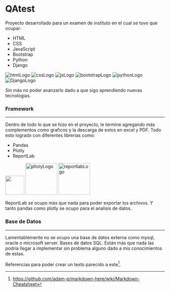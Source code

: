 # QAtest

Proyecto desarrollado para un examen de instituto en el cual se tuvo que ocupar:

- HTML
- CSS
- JavaScript
- Bootstrap
- Python
- Django

![htmlLogo](https://img.icons8.com/?size=100&id=20909&format=png&color=000000) ![cssLogo](https://img.icons8.com/?size=100&id=21278&format=png&color=000000) ![jsLogo](https://img.icons8.com/?size=100&id=108784&format=png&color=000000) ![bootstrapLogo](https://img.icons8.com/?size=100&id=84710&format=png&color=000000) ![pythonLogo](https://img.icons8.com/?size=100&id=13441&format=png&color=000000) ![DjangoLogo](https://img.icons8.com/?size=100&id=baihjTL3IBX9&format=png&color=000000)

Sin más no poder avanzarlo dado a que sigo aprendiendo nuevas tecnologias.

### Framework

---

Dentro de todo lo que se hizo en el proyecto, le termine agregando más complementos como graficos y la descarga de estos en excel y PDF. Todo esto logrado con diferentes librerias como:

- Pandas
- Plotly
- ReportLab

<img src="https://img.icons8.com/?size=100&id=xSkewUSqtErH&format=png&color=000000" atl="pandasLogo" width="60px" /> <img src="https://images.prismic.io/plotly-marketing-website-2/8f977c91-7b4e-4367-8228-26fbba2506e4_69e12d6a-fb65-4b6e-8423-9465a29c6028_plotly-logo-sm.png?auto=compress%2Cformat&fit=max&w=256" alt="pltolyLogo" width="100px" /> <img src="https://rl-website-assets.s3.eu-west-2.amazonaws.com/images/RL-wide-v2.svg" alt="reportlabLogo" width="100px" />

ReportLab se ocupo más que nada para poder exportar los archivos. Y tanto pandas como plotly se ocupo para el analisis de datos.

### Base de Datos

---

Lamentablemente no se ocupo una base de datos externa como mysql, oracle o microsoft server. Bases de datos SQL.
Están más que nada las podría llegar a implementar sin problema alguno dado a mis conocimientos de estas.

Referencias para poder crear un texto parecido a este[^1].

[^1]: https://github.com/adam-p/markdown-here/wiki/Markdown-Cheatsheet

